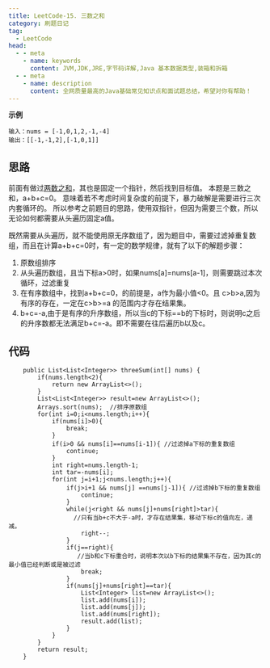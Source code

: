 ```yaml
---
title: LeetCode-15. 三数之和
category: 刷题日记
tag:
  - LeetCode
head:
  - - meta
    - name: keywords
      content: JVM,JDK,JRE,字节码详解,Java 基本数据类型,装箱和拆箱
  - - meta
    - name: description
      content: 全网质量最高的Java基础常见知识点和面试题总结，希望对你有帮助！
---
```

**示例**
```
输入：nums = [-1,0,1,2,-1,-4]
输出：[[-1,-1,2],[-1,0,1]]
```
## 思路
前面有做过[两数之和](https://leyuna.xyz/#/blog?blogId=35)，其也是固定一个指针，然后找到目标值。
本题是三数之和，a+b+c=0。
意味着若不考虑时间复杂度的前提下，暴力破解是需要进行三次内套循环的。
所以参考之前题目的思路，使用双指针，但因为需要三个数，所以无论如何都需要从头遍历固定a值。

既然需要从头遍历，就不能使用原无序数组了，因为题目中，需要过滤掉重复数组，而且在计算a+b+c=0时，有一定的数学规律，就有了以下的解题步骤：
1. 原数组排序
2. 从头遍历数组，且当下标a>0时，如果nums[a]=nums[a-1]，则需要跳过本次循环，过滤重复
3. 在有序数组中，找到a+b+c=0，的前提是，a作为最小值<0。且 c>b>a,因为有序的存在，一定在c>b>=a 的范围内才存在结果集。
4. b+c=-a,由于是有序的升序数组，所以当c的下标==b的下标时，则说明c之后的升序数都无法满足b+c=-a。即不需要在往后遍历b以及c。
## 代码
```
    public List<List<Integer>> threeSum(int[] nums) {
        if(nums.length<2){
            return new ArrayList<>();
        }
        List<List<Integer>> result=new ArrayList<>();
        Arrays.sort(nums);  //排序原数组
        for(int i=0;i<nums.length;i++){
            if(nums[i]>0){
                break;
            }
            if(i>0 && nums[i]==nums[i-1]){ //过滤掉a下标的重复数组 
                continue;
            }
            int right=nums.length-1;
            int tar=-nums[i];
            for(int j=i+1;j<nums.length;j++){
                if(j>i+1 && nums[j] ==nums[j-1]){ //过滤掉b下标的重复数组
                    continue;
                }
                while(j<right && nums[j]+nums[right]>tar){
                  //只有当b+c不大于-a时，才存在结果集，移动下标c的值向左，递减。
                    right--;
                }
                if(j==right){ 
                   //当b和c下标重合时，说明本次以b下标的结果集不存在，因为其c的最小值已经判断或是被过滤
                    break;
                }
                if(nums[j]+nums[right]==tar){
                    List<Integer> list=new ArrayList<>();
                    list.add(nums[i]);
                    list.add(nums[j]);
                    list.add(nums[right]);
                    result.add(list);
                }
            }
        }
        return result;
    }
```
